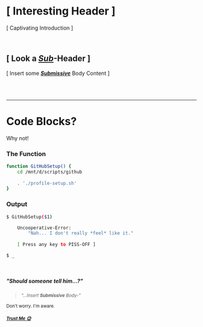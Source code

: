 # [ Interesting Header ]

[ Captivating Introduction ]


<br />



## [ Look a *[Sub](https://github.com/RichNSD#should-someone-tell-him)*-Header ]

[ Insert some __*[Submissive](https://github.com/RichNSD#should-someone-tell-him)*__ Body Content ]


<br /><br />

---

# Code Blocks?

Why not!

### The Function
```bash
function GitHubSetup() {
    cd /mnt/d/scripts/github
    
    . './profile-setup.sh'
}
```

### Output
```bash
$ GitHubSetup($1)

    Uncooperative-Error:
        "Nah... I don't really *feel* like it."
        
    [ Press any key to PISS-OFF ]

$ _
```

<br />

##### "Should someone tell him...?"

> <small><em>"...Insert __Submissive__ Body-"</em></small>

<small>Don't worry. I'm aware.

##### [Trust Me :wink:](https://matias.ma/nsfw/)</small>


